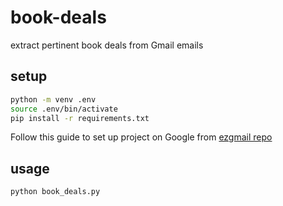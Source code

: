 # book-deals
extract pertinent book deals from Gmail emails

## setup

```bash
python -m venv .env
source .env/bin/activate
pip install -r requirements.txt
```

Follow this guide to set up project on Google from [ezgmail repo](https://github.com/asweigart/ezgmail)

## usage

```bash
python book_deals.py
```

